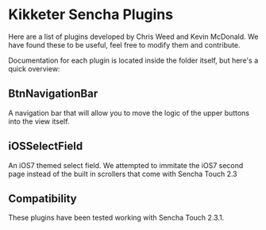 # Kikketer Sencha Plugins

Here are a list of plugins developed by Chris Weed and Kevin McDonald.  We have found these to be useful, feel free to modify
them and contribute.

Documentation for each plugin is located inside the folder itself, but here's a quick overview:

## BtnNavigationBar
A navigation bar that will allow you to move the logic of the upper buttons into the view itself.

## iOSSelectField
An iOS7 themed select field.  We attempted to immitate the iOS7 second page instead of the built in scrollers that come with Sencha Touch 2.3

## Compatibility
These plugins have been tested working with Sencha Touch 2.3.1.